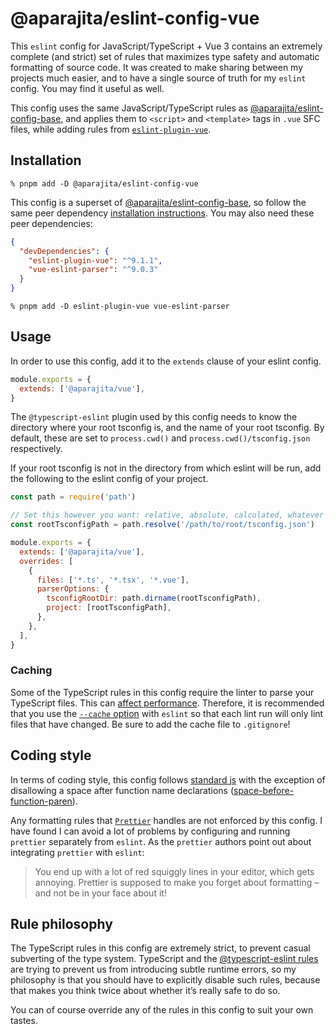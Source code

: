 # @aparajita/eslint-config-vue

This `eslint` config for JavaScript/TypeScript + Vue 3 contains an extremely complete (and strict) set of rules that maximizes type safety and automatic formatting of source code. It was created to make sharing between my projects much easier, and to have a single source of truth for my `eslint` config. You may find it useful as well.

This config uses the same JavaScript/TypeScript rules as [@aparajita/eslint-config-base](https://github.com/aparajita/eslint-config-base), and applies them to `<script>` and `<template>` tags in `.vue` SFC files, while adding rules from [`eslint-plugin-vue`](https://eslint.vuejs.org/rules/).

## Installation

```shell
% pnpm add -D @aparajita/eslint-config-vue
```

This config is a superset of [@aparajita/eslint-config-base](https://github.com/aparajita/eslint-config-base), so follow the same peer dependency [installation instructions](https://github.com/aparajita/eslint-config-base#installation). You may also need these peer dependencies:

```json
{
  "devDependencies": {
    "eslint-plugin-vue": "^9.1.1",
    "vue-eslint-parser": "^9.0.3"
  }
}
```

```shell
% pnpm add -D eslint-plugin-vue vue-eslint-parser
```

## Usage

In order to use this config, add it to the `extends` clause of your eslint config.

```js
module.exports = {
  extends: ['@aparajita/vue'],
}
```

The `@typescript-eslint` plugin used by this config needs to know the directory where your root tsconfig is, and the name of your root tsconfig. By default, these are set to `process.cwd()` and `process.cwd()/tsconfig.json` respectively.

If your root tsconfig is not in the directory from which eslint will be run, add the following to the eslint config of your project.

```js
const path = require('path')

// Set this however you want: relative, absolute, calculated, whatever
const rootTsconfigPath = path.resolve('/path/to/root/tsconfig.json')

module.exports = {
  extends: ['@aparajita/vue'],
  overrides: [
    {
      files: ['*.ts', '*.tsx', '*.vue'],
      parserOptions: {
        tsconfigRootDir: path.dirname(rootTsconfigPath),
        project: [rootTsconfigPath],
      },
    },
  ],
}
```

### Caching

Some of the TypeScript rules in this config require the linter to parse your TypeScript files. This can [affect performance](https://typescript-eslint.io/docs/linting/type-linting#how-is-performance). Therefore, it is recommended that you use the [`--cache` option](https://eslint.org/docs/latest/user-guide/command-line-interface.html#--cache) with `eslint` so that each lint run will only lint files that have changed. Be sure to add the cache file to `.gitignore`!

## Coding style

In terms of coding style, this config follows [standard js](https://standardjs.com/rules.html) with the exception of disallowing a space after function name declarations ([space-before-function-paren](https://eslint.org/docs/rules/space-before-function-paren.html)).

Any formatting rules that [`Prettier`](https://prettier.io/) handles are not enforced by this config. I have found I can avoid a lot of problems by configuring and running `prettier` separately from `eslint`. As the `prettier` authors point out about integrating `prettier` with `eslint`:

> You end up with a lot of red squiggly lines in your editor, which gets annoying. Prettier is supposed to make you forget about formatting – and not be in your face about it!

## Rule philosophy

The TypeScript rules in this config are extremely strict, to prevent casual subverting of the type system. TypeScript and the [@typescript-eslint rules](https://typescript-eslint.io/rules/) are trying to prevent us from introducing subtle runtime errors, so my philosophy is that you should have to explicitly disable such rules, because that makes you think twice about whether it’s really safe to do so.

You can of course override any of the rules in this config to suit your own tastes.

